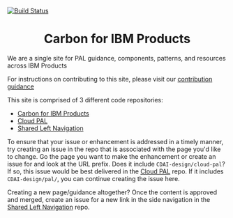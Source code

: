 [![Build Status](https://travis.ibm.com/CDAI-design/pal.svg?token=GNdrd9N7tDoHxsqaxdg9&branch=master)](https://travis.ibm.com/CDAI-design/pal)

<h1 align="center">
  Carbon for IBM Products
</h1>

We are a single site for PAL guidance, components, patterns, and resources across IBM Products

For instructions on contributing to this site, please visit our [contribution guidance](https://pages.github.ibm.com/cdai-design/pal/contributing/updating-this-site/overview)

This site is comprised of 3 different code repositories:
 - [Carbon for IBM Products](https://github.ibm.com/CDAI-design/pal/)
 - [Cloud PAL](https://github.ibm.com/CDAI-design/cloud-pal)
 - [Shared Left Navigation](https://github.ibm.com/cloud-integration-design/cdai-microsite-common)

To ensure that your issue or enhancement is addressed in a timely manner, try creating an issue in the repo that is associated with the page you'd like to change. 
Go the page you want to make the enhancement or create an issue for and look at the URL prefix. Does it include `CDAI-design/cloud-pal`? If so, this issue would be best delivered in the [Cloud PAL](https://github.ibm.com/CDAI-design/cloud-pal) repo. If it includes `CDAI-design/pal/`, you can continue creating the issue here.

Creating a new page/guidance altogether? Once the content is approved and merged, create an issue for a new link in the side navigation in the [Shared Left Navigation](https://github.ibm.com/cloud-integration-design/cdai-microsite-common) repo.
